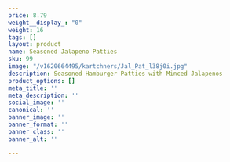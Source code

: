 ```yaml
---
price: 8.79
weight__display_: "0"
weight: 16
tags: []
layout: product
name: Seasoned Jalapeno Patties
sku: 99
image: "/v1620664495/kartchners/Jal_Pat_l38j0i.jpg"
description: Seasoned Hamburger Patties with Minced Jalapenos
product_options: []
meta_title: ''
meta_description: ''
social_image: ''
canonical: ''
banner_image: ''
banner_format: ''
banner_class: ''
banner_alt: ''

---
```

